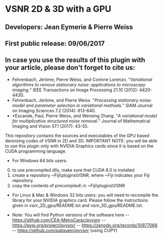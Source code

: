 # VSNR 2D & 3D with a GPU
## Developers: Jean Eymerie & Pierre Weiss																	
## First public release: 09/06/2017																			
## In case you use the results of this plugin with your article, please don't forget to cite us:
- Fehrenbach, Jérôme, Pierre Weiss, and Corinne Lorenzo. "*Variational algorithms to remove stationary noise: applications to microscopy imaging.*" IEEE Transactions on Image Processing 21.10 (2012): 4420-4430.
- Fehrenbach, Jérôme, and Pierre Weiss. "*Processing stationary noise: model and parameter selection in variational methods.*" SIAM Journal on Imaging Sciences 7.2 (2014): 613-640.
- *Escande, Paul, Pierre Weiss, and Wenxing Zhang. "*A variational model for multiplicative structured noise removal.*" Journal of Mathematical Imaging and Vision 57.1 (2017): 43-55.

This repository contains the sources and executables of the GPU based denoising codes of VSNR in 2D and 3D. 
IMPORTANT NOTE: you will be able to use this plugin only with NVIDIA Graphics cards since it is based on the CUDA programming language.

- For Windows 64 bits users:
0) to use precompiled dlls, make sure that CUDA 8.0 is installed
1) create a repository ~Fiji\plugins\VSNR, where ~Fiji indicates your Fiji repository.
2) copy the contents of precompiled\ in ~Fiji\plugins\VSNR

- For Linux & Mac & Windows 32 bits users:
you will need to recompile the library for your NVIDIA graphics card. Please follow the instructions given in vsnr_2D_gpu/README.txt and  vsnr_3D_gpu/README.txt.

- Note: You will find Python versions of the software here 
-- https://github.com/CEA-MetroCarac/pyvsnr
-- https://pypi.org/project/pyvsnr/
-- https://zenodo.org/records/10977068
-- https://github.com/patquem/pyvsnr         (using CUPY)
